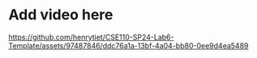 # Add video here

https://github.com/henrytiet/CSE110-SP24-Lab6-Template/assets/97487846/ddc76a1a-13bf-4a04-bb80-0ee9d4ea5489

